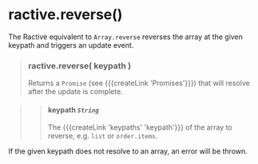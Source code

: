 # ractive.reverse()

The Ractive equivalent to ```Array.reverse``` reverses the array at the given keypath and triggers an update event.

> ### ractive.reverse( keypath )
> Returns a `Promise` (see {{{createLink 'Promises'}}}) that will resolve after the update is complete.

> > #### **keypath** *`String`*
> > The {{{createLink 'keypaths' 'keypath'}}} of the array to reverse, e.g. `list` or `order.items`.

If the given keypath does not resolve to an array, an error will be thrown.
